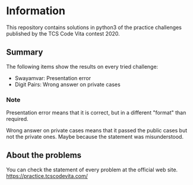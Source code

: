 # Information
This repository contains solutions in python3 of the practice challenges published by the TCS Code Vita contest 2020.
## Summary
The following items show the results on every tried challenge:

* Swayamvar: Presentation error
* Digit Pairs: Wrong answer on private cases

### Note
Presentation error means that it is correct, but in a different "format" than required.

Wrong answer on private cases means that it passed the public cases but not the private ones. Maybe because the statement was misunderstood.

## About the problems
You can check the statement of every problem at the official web site.
https://practice.tcscodevita.com/
